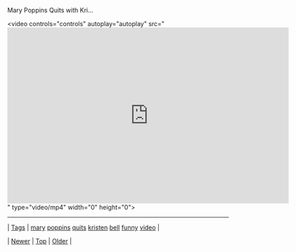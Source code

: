 <!--
title: Mary Poppins Quits with Kristen Bell from Funny Or Die
date: 2020-06-28T15:27:00.361Z
tags: mary, poppins, quits, kristen, bell, funny, video
-->


Mary Poppins Quits with Kri...

<video controls="controls" autoplay="autoplay" src="<iframe src="http://www.funnyordie.com/embed/c2deb9a5e8" width="640" height="400" frameborder="0" allowfullscreen webkitallowfullscreen mozallowfullscreen></iframe>" type="video/mp4" width="0" height="0"></video>

<!--BOTTOM-POST-NAVIGATION-->
---

| [Tags](tags.md) | [mary](tag-mary.md) [poppins](tag-poppins.md) [quits](tag-quits.md) [kristen](tag-kristen.md) [bell](tag-bell.md) [funny](tag-funny.md) [video](tag-video.md) |

| [Newer](93110323571.md) | [Top](index.md) | [Older](93120848899.md) |